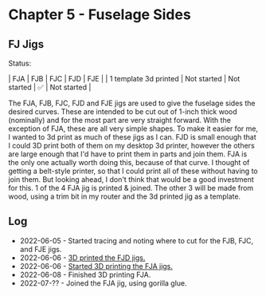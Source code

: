 # Chapter 5 - Fuselage Sides

## FJ Jigs

Status:

| FJA | FJB | FJC | FJD | FJE |
| 1 template 3d printed | Not started | Not started | ✅ | Not started |

The FJA, FJB, FJC, FJD and FJE jigs are used to give the fuselage sides the desired curves. These are intended to be cut out of 1-inch thick wood (nominally) and for the most part are very straight forward. With the exception of FJA, these are all very simple shapes. To make it easier for me, I wanted to 3d print as much of these jigs as I can. FJD is small enough that I could 3D print both of them on my desktop 3d printer, however the others are large enough that I'd have to print them in parts and join them. FJA is the only one actually worth doing this, because of that curve. I thought of getting a belt-style printer, so that I could print all of these without having to join them. But looking ahead, I don't think that would be a good investment for this. 1 of the 4 FJA jig is printed & joined. The other 3 will be made from wood, using a trim bit in my router and the 3d printed jig as a template.

## Log

- 2022-06-05 - Started tracing and noting where to cut for the FJB, FJC, and FJE jigs.
- 2022-06-06 - [3D printed the FJD jigs.](https://twitter.com/younata/status/1533602662184148993)
- 2022-06-06 - [Started 3D printing the FJA jigs.](https://twitter.com/younata/status/1533981952079843328)
- 2022-06-08 - Finished 3D printing FJA.
- 2022-07-?? - Joined the FJA jig, using gorilla glue.